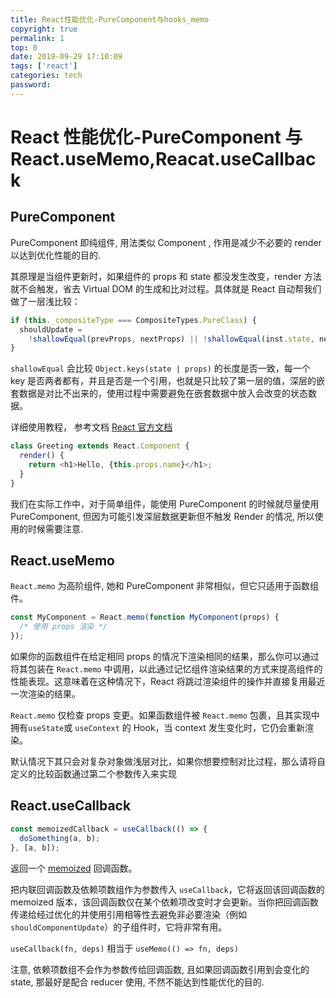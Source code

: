 ```yaml
---
title: React性能优化-PureComponent与hooks_memo
copyright: true
permalink: 1
top: 0
date: 2019-09-29 17:10:09
tags: ['react']
categories: tech
password:
---
```


# React 性能优化-PureComponent 与 React.useMemo,Reacat.useCallback

## PureComponent

PureComponent 即纯组件, 用法类似 Component , 作用是减少不必要的 render 以达到优化性能的目的.

其原理是当组件更新时，如果组件的 props 和 state 都没发生改变，render 方法就不会触发，省去 Virtual DOM 的生成和比对过程。具体就是 React 自动帮我们做了一层浅比较：

<!--more-->

```js
if (this._compositeType === CompositeTypes.PureClass) {
  shouldUpdate =
    !shallowEqual(prevProps, nextProps) || !shallowEqual(inst.state, nextState);
}
```

`shallowEqual` 会比较 `Object.keys(state | props)` 的长度是否一致，每一个 key 是否两者都有，并且是否是一个引用，也就是只比较了第一层的值，深层的嵌套数据是对比不出来的，使用过程中需要避免在嵌套数据中放入会改变的状态数据。

详细使用教程， 参考文档 [React 官方文档](https://zh-hans.reactjs.org/docs/react-api.html#reactpurecomponent)

```js
class Greeting extends React.Component {
  render() {
    return <h1>Hello, {this.props.name}</h1>;
  }
}
```

我们在实际工作中，对于简单组件，能使用 PureComponent 的时候就尽量使用 PureComponent, 但因为可能引发深层数据更新但不触发 Render 的情况, 所以使用的时候需要注意.

## React.useMemo

`React.memo` 为高阶组件, 她和 PureComponent 非常相似，但它只适用于函数组件。

```js
const MyComponent = React.memo(function MyComponent(props) {
  /* 使用 props 渲染 */
});
```

如果你的函数组件在给定相同 props 的情况下渲染相同的结果，那么你可以通过将其包装在 `React.memo` 中调用，以此通过记忆组件渲染结果的方式来提高组件的性能表现。这意味着在这种情况下，React 将跳过渲染组件的操作并直接复用最近一次渲染的结果。

`React.memo` 仅检查 props 变更。如果函数组件被 `React.memo` 包裹，且其实现中拥有`useState`或 `useContext` 的 Hook，当 context 发生变化时，它仍会重新渲染。

默认情况下其只会对复杂对象做浅层对比，如果你想要控制对比过程，那么请将自定义的比较函数通过第二个参数传入来实现

## React.useCallback

```js
const memoizedCallback = useCallback(() => {
  doSomething(a, b);
}, [a, b]);
```

返回一个 [memoized](https://en.wikipedia.org/wiki/Memoization) 回调函数。

把内联回调函数及依赖项数组作为参数传入 `useCallback`，它将返回该回调函数的 memoized 版本，该回调函数仅在某个依赖项改变时才会更新。当你把回调函数传递给经过优化的并使用引用相等性去避免非必要渲染（例如 `shouldComponentUpdate`）的子组件时，它将非常有用。

`useCallback(fn, deps)` 相当于 `useMemo(() => fn, deps)`

注意, 依赖项数组不会作为参数传给回调函数, 且如果回调函数引用到会变化的 state, 那最好是配合 reducer 使用, 不然不能达到性能优化的目的.
